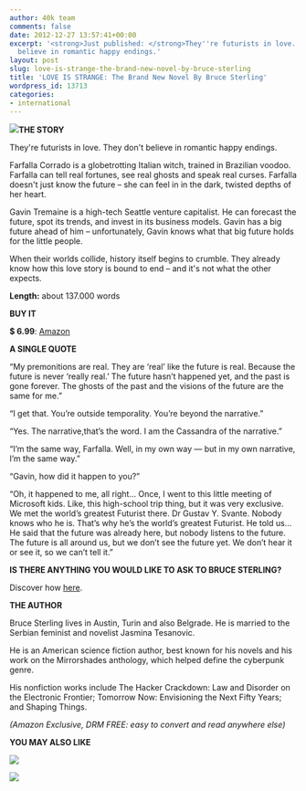 ```yaml
---
author: 40k team
comments: false
date: 2012-12-27 13:57:41+00:00
excerpt: '<strong>Just published: </strong>They''re futurists in love. They don''t
  believe in romantic happy endings.'
layout: post
slug: love-is-strange-the-brand-new-novel-by-bruce-sterling
title: 'LOVE IS STRANGE: The Brand New Novel By Bruce Sterling'
wordpress_id: 13713
categories:
- international
---
```


[![](http://www.40kbooks.com/wp-content/uploads/coversterling_sito1.jpeg)](http://www.amazon.com/dp/B00ASBPAWY/)**THE STORY**

They're futurists in love. They don't believe in romantic happy endings.

Farfalla Corrado is a globetrotting Italian witch, trained in Brazilian voodoo. Farfalla can tell real fortunes, see real ghosts and speak real curses. Farfalla doesn't just know the future – she can feel in in the dark, twisted depths of her heart.

Gavin Tremaine is a high-tech Seattle venture capitalist. He can forecast the future, spot its trends, and invest in its business models. Gavin has a big future ahead of him – unfortunately, Gavin knows what that big future holds for the little people.

When their worlds collide, history itself begins to crumble. They already know how this love story is bound to end – and it's not what the other expects.

**Length:** about 137.000 words

**BUY IT**

**$ 6.99**: [Amazon](http://www.amazon.com/dp/B00ASBPAWY/) 

**A SINGLE QUOTE**

“My premonitions are real. They are ‘real’ like the future is real. Because the future is never ‘really real.’ The future hasn’t happened yet, and the past is gone forever. The ghosts of the past and the visions of the future are the same for me.”

“I get that. You’re outside temporality. You’re beyond the narrative.”

“Yes. The narrative,that’s the word. I am the Cassandra of the narrative.”

“I’m the same way, Farfalla. Well, in my own way — but in my own narrative, I’m the same way.”

“Gavin, how did it happen to you?”

“Oh, it happened to me, all right... Once, I went to this little meeting of Microsoft kids. Like, this high-school trip thing, but it was very exclusive. We met the world’s greatest Futurist there. Dr Gustav Y. Svante. Nobody knows who he is. That’s why he’s the world’s greatest Futurist. He told us... He said that the future was already here, but nobody listens to the future. The future is all around us, but we don’t see the future yet. We don’t hear it or see it, so we can’t tell it.”

**IS THERE ANYTHING YOU WOULD LIKE TO ASK TO BRUCE STERLING?**

Discover how [here](http://www.40kbooks.com/?p=13710).

**THE AUTHOR**

Bruce Sterling lives in Austin, Turin and also Belgrade. He is married to the Serbian feminist and novelist Jasmina Tesanovic.

He is an American science fiction author, best known for his novels and his work on the Mirrorshades anthology, which helped define the cyberpunk genre.

His nonfiction works include The Hacker Crackdown: Law and Disorder on the Electronic Frontier; Tomorrow Now: Envisioning the Next Fifty Years; and Shaping Things.

_(Amazon Exclusive, DRM FREE: easy to convert and read anywhere else)_

**YOU MAY ALSO LIKE**








[![](http://www.40kbooks.com/wp-content/uploads/The-Parthenopean-Scalpel.jpeg)](http://www.amazon.com/dp/B0044XV1XE)


[![](http://www.40kbooks.com/wp-content/uploads/Black-Swan-Bruce-Sterling.jpeg)](http://www.amazon.com/dp/B0042G0RRY)





